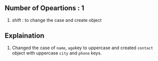 ## Number of Opeartions : 1

1. shift : to change the case and create object

## Explaination

1. Changed the case of `name`, `age`key to uppercase and created `contact` object with uppercase `city` and `phone` keys.
